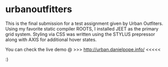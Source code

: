 # urbanoutfitters

This is the final submission for a test assignment given by Urban Outfiters. Using my favorite static compiler ROOTS, I installed JEET as the primary grid system. Styling via CSS was written using the STYLUS prepressor along with AXIS for additional hover states.

You can check the live demo @ >>> http://urban.danielpope.info/ <<<<<

:)
